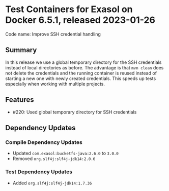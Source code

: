 # Test Containers for Exasol on Docker 6.5.1, released 2023-01-26

Code name: Improve SSH credential handling

## Summary

In this release we use a global temporary directory for the SSH credentials instead of local directories as before. The advantage is that `mvn clean` does not delete the credentials and the running container is reused instead of starting a new one with newly created credentials. This speeds up tests especially when working with multiple projects.

## Features

* #220: Used global temporary directory for SSH credentials

## Dependency Updates

### Compile Dependency Updates

* Updated `com.exasol:bucketfs-java:2.6.0` to `3.0.0`
* Removed `org.slf4j:slf4j-jdk14:2.0.6`

### Test Dependency Updates

* Added `org.slf4j:slf4j-jdk14:1.7.36`
